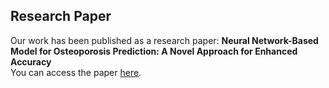 ## Research Paper

Our work has been published as a research paper:
**Neural Network-Based Model for Osteoporosis Prediction: A Novel Approach for Enhanced Accuracy**  
You can access the paper [here](https://ieeexplore.ieee.org/abstract/document/10308187).
